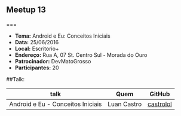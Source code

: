 ## Meetup 13
===
* **Tema:** Android e Eu: Conceitos Iniciais
* **Data:** 25/06/2016
* **Local:** Escritorio+
* **Endereço:** Rua A, 07 St. Centro Sul - Morada do Ouro
* **Patrocinador:** DevMatoGrosso
* **Participantes:** 20

##Talk:

| talk           | Quem          | GitHub
|----------------|---------------|---------------
| Android e Eu - Conceitos Iniciais | Luan Castro| [castrolol](https://github.com/castrolol)
